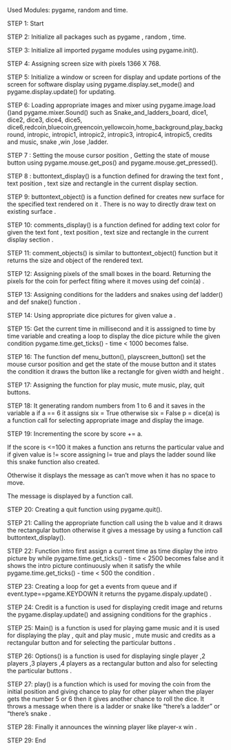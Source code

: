 Used Modules: pygame, random and time.

STEP 1: Start

STEP 2: Initialize all packages such as pygame , random , time.

STEP 3: Initialize all imported pygame modules using pygame.init().

STEP 4: Assigning screen size with pixels 1366 X 768.

STEP 5: Initialize a window or screen for display and update portions of the screen for software display using pygame.display.set_mode() and pygame.display.update() for updating.

STEP 6: Loading appropriate images and mixer using pygame.image.load ()and pygame.mixer.Sound() such as Snake_and_ladders_board, dice1, dice2, dice3, dice4, dice5, dice6,redcoin,bluecoin,greencoin,yellowcoin,home_background,play_background, intropic, intropic1, intropic2, intropic3, intropic4, intropic5, credits and music, snake ,win ,lose ,ladder.

STEP 7 : Setting the mouse cursor position , Getting the state of mouse button using pygame.mouse.get_pos() and pygame.mouse.get_pressed().

STEP 8 : buttontext_display() is a function defined for drawing the text font , text position , text size and rectangle in the current display section.

STEP 9: buttontext_object() is a function defined for creates new surface for the specified text rendered on it . There is no way to directly draw text on existing surface .

STEP 10: comments_display() is a function defined for adding text color for given the text font , text position , text size and rectangle in the current display section .

STEP 11: comment_objects() is similar to buttontext_object() function but it returns the size and object of the rendered text.

STEP 12: Assigning pixels of the small boxes in the board. Returning the pixels for the coin for perfect fiting where it moves using def coin(a) .

STEP 13: Assigning conditions for the ladders and snakes using def ladder() and def snake() function .

STEP 14: Using appropriate dice pictures for given value a .

STEP 15: Get the current time in millisecond and it is asssigned to time by time variable and creating a loop to display the dice picture while the given condition pygame.time.get_ticks() - time < 1000 becomes false.

STEP 16: The function def menu_button(), playscreen_button() set the mouse cursor position and get the state of the mouse button and it states the condition it draws the button like a rectangle for given width and height .

STEP 17: Assigning the function for play music, mute music, play, quit buttons.

STEP 18: It generating random numbers from 1 to 6 and it saves in the variable a if a == 6 it assigns six = True otherwise six = False p = dice(a) is a function call for selecting appropriate image and display the image.

STEP 19: Incrementing the score by score += a.

If the score is <=100 it makes a function ans returns the particular value and if given value is != score assigning l= true and plays the ladder sound like this snake function also created.

Otherwise it displays the message as can’t move when it has no space to move.

The message is displayed by a function call.

STEP 20: Creating a quit function using pygame.quit().

STEP 21: Calling the appropriate function call using the b value and it draws the rectangular button otherwise it gives a message by using a function call buttontext_display().

STEP 22: Function intro first assign a current time as time display the intro picture by while pygame.time.get_ticks() - time < 2500 becomes false and it shows the intro picture continuously when it satisfy the while pygame.time.get_ticks() - time < 500 the condition .

STEP 23: Creating a loop for get a events from queue and if event.type==pgame.KEYDOWN it returns the pygame.dispaly.update() .

STEP 24: Credit is a function is used for displaying credit image and returns the pygame.display.update() and assigning conditions for the graphics .

STEP 25: Main() is a function is used for playing game music and it is used for displaying the play , quit and play music , mute music and credits as a rectangular button and for selecting the particular buttons .

STEP 26: Options() is a function is used for displaying single player ,2 players ,3 players ,4 players as a rectangular button and also for selecting the particular buttons .

STEP 27: play() is a function which is used for moving the coin from the initial position and giving chance to play for other player when the player gets the number 5 or 6 then it gives another chance to roll the dice.  It throws a message when there is a ladder or snake like “there’s a ladder” or “there’s snake .

STEP 28: Finally it announces the winning player like player-x win .

STEP 29: End
